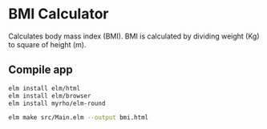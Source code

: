 # BMI Calculator

Calculates body mass index (BMI).
BMI is calculated by dividing weight (Kg) to square of height (m).

## Compile app

```bash
elm install elm/html
elm install elm/browser
elm install myrho/elm-round

elm make src/Main.elm --output bmi.html
```
